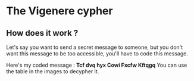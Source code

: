 # The Vigenere cypher
## How does it work ?
Let's say you want to send a secret message to someone, but you don't want this message to be too accessible, you'll have to code this message.

Here's my coded message :
**Tcf dvq hyx Cowi Fxcfw Kftqgq**
You can use the table in the images to decypher it.
